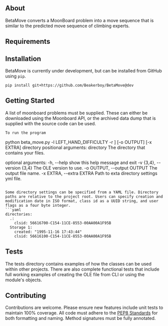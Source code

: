 ## About
BetaMove converts a MoonBoard problem into a move sequence that is similar to the predicted move sequence of climbing experts.

## Requirements

## Installation
BetaMove is currently under development, but can be installed from GitHub using `pip`.
```
pip install git+https://github.com/Beakerboy/BetaMove@dev
```

## Getting Started
A list of moonboard problems must be supplied. These can either be downloaded using the Moonboard API, or the archived data dump that is supplied with the source code can be used.
```
To run the program
```
python beta_move.py -l LEFT_HAND_DIFFICULTY -r ] [-o OUTPUT] [-x EXTRA] directory
positional arguments:
  directory             The directory that contains your files.

optional arguments:
  -h, --help            show this help message and exit
  -v {3,4}, --version {3,4}
                        The OLE version to use.
  -o OUTPUT, --output OUTPUT
                        The output file name.
  -x EXTRA, --extra EXTRA
                        Path to exta directory settings yml file.
```

Some directory settings can be specified from a YAML file. Directory paths are relative to the project root. Users can specify creation and modification date in ISO format, class id as a UUID string, and user flags as a four byte integer.
```yaml
directories:
  .:
    clsid: 56616700-C154-11CE-8553-00AA00A1F95B
  Storage 1:
    created: "1995-11-16 17:43:44"
    clsid: 56616100-C154-11CE-8553-00AA00A1F95B
```

## Tests
The tests directory contains examples of how the classes can be used within other projects. There are also complete functional tests that include full working examples of creating the OLE file from CLI or using the module's objects.

## Contributing
Contributions are welcome. Please ensure new features include unit tests to maintain 100% coverage. All code must adhere to the [PEP8 Standards](https://peps.python.org/pep-0008/) for both formatting and naming. Method signatures must be fully annotated.


